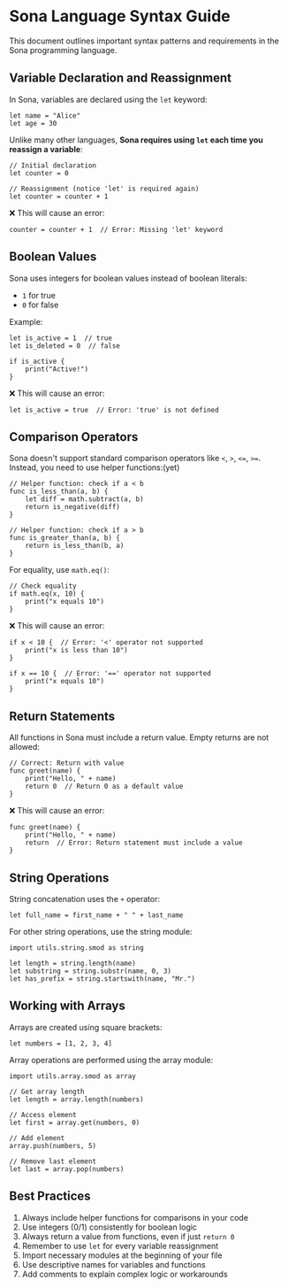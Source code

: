 # Sona Language Syntax Guide

This document outlines important syntax patterns and requirements in the Sona programming language.

## Variable Declaration and Reassignment

In Sona, variables are declared using the `let` keyword:

```sona
let name = "Alice"
let age = 30
```

Unlike many other languages, **Sona requires using `let` each time you reassign a variable**:

```sona
// Initial declaration
let counter = 0

// Reassignment (notice 'let' is required again)
let counter = counter + 1
```

❌ This will cause an error:

```sona
counter = counter + 1  // Error: Missing 'let' keyword
```

## Boolean Values

Sona uses integers for boolean values instead of boolean literals:

- `1` for true
- `0` for false

Example:

```sona
let is_active = 1  // true
let is_deleted = 0  // false

if is_active {
    print("Active!")
}
```

❌ This will cause an error:

```sona
let is_active = true  // Error: 'true' is not defined
```

## Comparison Operators

Sona doesn't support standard comparison operators like `<`, `>`, `<=`, `>=`. Instead, you need to use helper functions:(yet)

```sona
// Helper function: check if a < b
func is_less_than(a, b) {
    let diff = math.subtract(a, b)
    return is_negative(diff)
}

// Helper function: check if a > b
func is_greater_than(a, b) {
    return is_less_than(b, a)
}
```

For equality, use `math.eq()`:

```sona
// Check equality
if math.eq(x, 10) {
    print("x equals 10")
}
```

❌ This will cause an error:

```sona
if x < 10 {  // Error: '<' operator not supported
    print("x is less than 10")
}

if x == 10 {  // Error: '==' operator not supported
    print("x equals 10")
}
```

## Return Statements

All functions in Sona must include a return value. Empty returns are not allowed:

```sona
// Correct: Return with value
func greet(name) {
    print("Hello, " + name)
    return 0  // Return 0 as a default value
}
```

❌ This will cause an error:

```sona
func greet(name) {
    print("Hello, " + name)
    return  // Error: Return statement must include a value
}
```

## String Operations

String concatenation uses the `+` operator:

```sona
let full_name = first_name + " " + last_name
```

For other string operations, use the string module:

```sona
import utils.string.smod as string

let length = string.length(name)
let substring = string.substr(name, 0, 3)
let has_prefix = string.startswith(name, "Mr.")
```

## Working with Arrays

Arrays are created using square brackets:

```sona
let numbers = [1, 2, 3, 4]
```

Array operations are performed using the array module:

```sona
import utils.array.smod as array

// Get array length
let length = array.length(numbers)

// Access element
let first = array.get(numbers, 0)

// Add element
array.push(numbers, 5)

// Remove last element
let last = array.pop(numbers)
```

## Best Practices

1. Always include helper functions for comparisons in your code
2. Use integers (0/1) consistently for boolean logic
3. Always return a value from functions, even if just `return 0`
4. Remember to use `let` for every variable reassignment
5. Import necessary modules at the beginning of your file
6. Use descriptive names for variables and functions
7. Add comments to explain complex logic or workarounds
